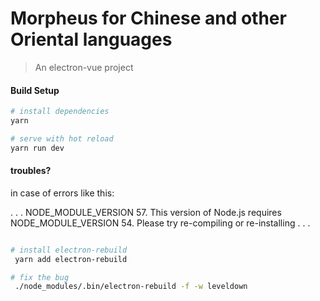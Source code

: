# Morpheus for Chinese and other Oriental languages

> An electron-vue project

#### Build Setup

``` bash
# install dependencies
yarn

# serve with hot reload
yarn run dev

```

#### troubles?

in case of errors like this:

. . .
NODE_MODULE_VERSION 57. This version of Node.js requires
NODE_MODULE_VERSION 54. Please try re-compiling or re-installing
. . .

``` bash

# install electron-rebuild
 yarn add electron-rebuild

# fix the bug
 ./node_modules/.bin/electron-rebuild -f -w leveldown

```
